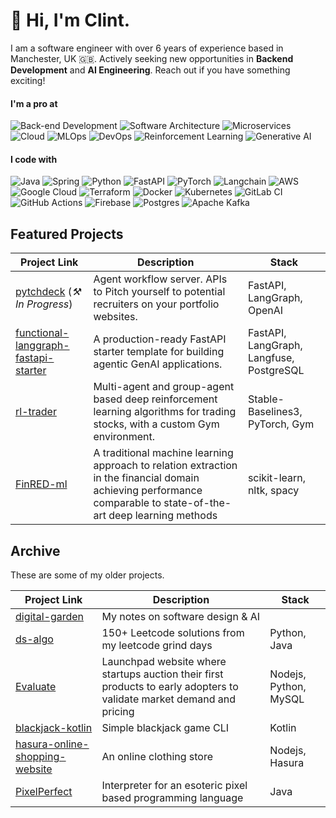 # 👋 Hi, I'm Clint. 
I am a software engineer with over 6 years of experience based in Manchester, UK 🇬🇧. Actively seeking new opportunities in **Backend Development** and **AI Engineering**. Reach out if you have something exciting!

#### I'm a pro at
![Back-end Development](https://img.shields.io/badge/Back--end%20Development%20⚙️-303F9F?style=for-the-badge)
![Software Architecture](https://img.shields.io/badge/Software%20Architecture%20🏛️-795548?style=for-the-badge)
![Microservices](https://img.shields.io/badge/Microservices%20🧩-00796B?style=for-the-badge)
![Cloud](https://img.shields.io/badge/Cloud%20☁️-03A9F4?style=for-the-badge)
![MLOps](https://img.shields.io/badge/MLOps%20🦾-FB8C00?style=for-the-badge)
![DevOps](https://img.shields.io/badge/DevOps%20🚀-4CAF50?style=for-the-badge)
![Reinforcement Learning](https://img.shields.io/badge/Reinforcement%20Learning%20🤖-673AB7?style=for-the-badge)
![Generative AI](https://img.shields.io/badge/Generative%20AI%20✨-E91E63?style=for-the-badge)

#### I code with
![Java](https://img.shields.io/badge/java-%23ED8B00.svg?style=for-the-badge&logo=openjdk&logoColor=white) ![Spring](https://img.shields.io/badge/spring-%236DB33F.svg?style=for-the-badge&logo=spring&logoColor=white) ![Python](https://img.shields.io/badge/python-3670A0?style=for-the-badge&logo=python&logoColor=ffdd54) ![FastAPI](https://img.shields.io/badge/FastAPI-005571?style=for-the-badge&logo=fastapi) ![PyTorch](https://img.shields.io/badge/PyTorch-%23EE4C2C.svg?style=for-the-badge&logo=PyTorch&logoColor=white) ![Langchain](https://img.shields.io/badge/langchain-1C3C3C?style=for-the-badge&logo=langchain&logoColor=white) ![AWS](https://img.shields.io/badge/AWS-%23FF9900.svg?style=for-the-badge&logo=amazon-aws&logoColor=white) ![Google Cloud](https://img.shields.io/badge/GoogleCloud-%234285F4.svg?style=for-the-badge&logo=google-cloud&logoColor=white)  ![Terraform](https://img.shields.io/badge/terraform-%235835CC.svg?style=for-the-badge&logo=terraform&logoColor=white) ![Docker](https://img.shields.io/badge/docker-%230db7ed.svg?style=for-the-badge&logo=docker&logoColor=white) ![Kubernetes](https://img.shields.io/badge/kubernetes-%23326ce5.svg?style=for-the-badge&logo=kubernetes&logoColor=white) ![GitLab CI](https://img.shields.io/badge/gitlab%20ci-%23181717.svg?style=for-the-badge&logo=gitlab&logoColor=white) ![GitHub Actions](https://img.shields.io/badge/github%20actions-%232671E5.svg?style=for-the-badge&logo=githubactions&logoColor=white) ![Firebase](https://img.shields.io/badge/firebase-a08021?style=for-the-badge&logo=firebase&logoColor=ffcd34) ![Postgres](https://img.shields.io/badge/postgres-%23316192.svg?style=for-the-badge&logo=postgresql&logoColor=white)  ![Apache Kafka](https://img.shields.io/badge/Apache%20Kafka-000?style=for-the-badge&logo=apachekafka) 

## Featured Projects
| Project Link | Description| Stack |
|----------|----------|----------|
| [pytchdeck](https://github.com/clintjohnsn/pytchdeck)  (*⚒️ In Progress*) | Agent workflow server. APIs to Pitch yourself to potential recruiters on your portfolio websites.| FastAPI, LangGraph, OpenAI |
| [functional-langgraph-fastapi-starter](https://github.com/clintjohnsn/functional-langgraph-fastapi-starter) | A production-ready FastAPI starter template for building agentic GenAI applications. | FastAPI, LangGraph, Langfuse, PostgreSQL |
|[rl-trader](https://github.com/clintjohnsn/rl-trader) | Multi-agent and group-agent based deep reinforcement learning algorithms for trading stocks, with a custom Gym environment.| Stable-Baselines3, PyTorch, Gym |
| [FinRED-ml](https://github.com/clintjohnsn/FinRED-ml)| A traditional machine learning approach to relation extraction in the financial domain achieving performance comparable to state-of-the-art deep learning methods | scikit-learn, nltk, spacy |

## Archive
These are some of my older projects.

| Project Link | Description| Stack |
|----------|----------|----------|
| [digital-garden](https://github.com/clintjohnsn/digital-garden) | My notes on software design & AI | |
|  [ds-algo](https://github.com/clintjohnsn/ds-algo)  | 150+ Leetcode solutions from my leetcode grind days     | Python, Java |
| [Evaluate](https://github.com/clintjohnsn/Evaluate)    | Launchpad website where startups auction their first products to early adopters to validate market demand and pricing | Nodejs, Python, MySQL|
| [blackjack-kotlin](https://github.com/clintjohnsn/blackjack-kotlin)   | Simple blackjack game CLI  | Kotlin|
| [hasura-online-shopping-website](https://github.com/clintjohnsn/hasura-online-shopping-website)    | An online clothing store | Nodejs, Hasura|
|[PixelPerfect](https://github.com/KnightShuffler/DM-Project-Interpreter-) | Interpreter for an esoteric pixel based programming language | Java

